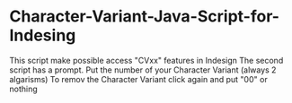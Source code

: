 # Character-Variant-Java-Script-for-Indesing
This script make possible access "CVxx" features in Indesign
The second script has a prompt.
Put the number of your Character Variant (always 2 algarisms)
To remov the Character Variant click again and put "00" or nothing
